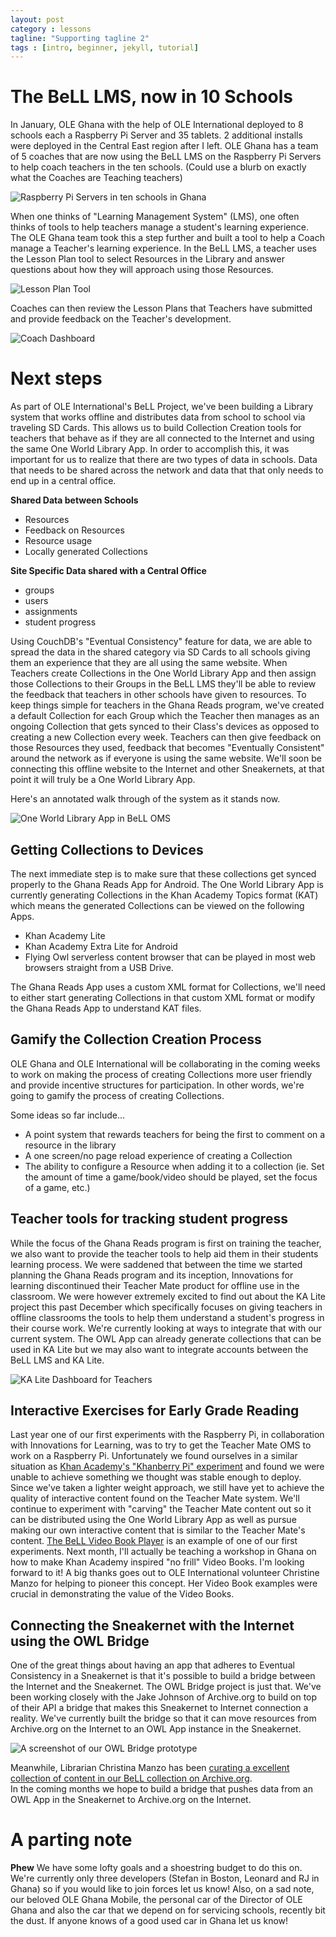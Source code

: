 ```yaml
---
layout: post
category : lessons
tagline: "Supporting tagline 2"
tags : [intro, beginner, jekyll, tutorial]
---
```

# The BeLL LMS, now in 10 Schools 
In January, OLE Ghana with the help of OLE International deployed to 8 schools each a Raspberry Pi Server and 35 tablets.
2 additional installs were deployed in the Central East region after I left.
OLE Ghana has a team of 5 coaches that are now using the BeLL LMS on the Raspberry Pi Servers to help coach teachers in the ten schools. 
(Could use a blurb on exactly what the Coaches are Teaching teachers)

![Raspberry Pi Servers in ten schools in Ghana](/images/school-collage.jpg)

When one thinks of "Learning Management System" (LMS), one often thinks of tools to help teachers manage a student's learning experience.
The OLE Ghana team took this a step further and built a tool to help a Coach manage a Teacher's learning experience.
In the BeLL LMS, a teacher uses the Lesson Plan tool to select Resources in the Library and answer questions about how they will approach using those Resources.

![Lesson Plan Tool](/images/lesson-plan-tool.png)

Coaches can then review the Lesson Plans that Teachers have submitted and provide feedback on the Teacher's development.

![Coach Dashboard](/images/coach-dashboard.png)



# Next steps
As part of OLE International's BeLL Project, we've been building a Library system that works offline and distributes data from school to school via traveling SD Cards.
This allows us to build Collection Creation tools for teachers that behave as if they are all connected to the Internet and using the same One World Library App.
In order to accomplish this, it was important for us to realize that there are two types of data in schools.
Data that needs to be shared across the network and data that that only needs to end up in a central office.

 __Shared Data between Schools__
- Resources
- Feedback on Resources
- Resource usage
- Locally generated Collections


__Site Specific Data shared with a Central Office__
- groups
- users
- assignments
- student progress

Using CouchDB's "Eventual Consistency" feature for data, we are able to spread the data in the shared category via SD Cards to all schools giving them an experience that they are all using the same website.
When Teachers create Collections in the One World Library App and then assign those Collections to their Groups in the BeLL LMS they'll be able to review the feedback that teachers in other schools have given to resources.
To keep things simple for teachers in the Ghana Reads program, we've created a default Collection for each Group which the Teacher then manages as an ongoing Collection that gets synced to their Class's devices as opposed to creating a new Collection every week.
Teachers can then give feedback on those Resources they used, feedback that becomes "Eventually Consistent" around the network  as if everyone is using the same website.
We'll soon be connecting this offline website to the Internet and other Sneakernets, at that point it will truly be a One World Library App.

Here's an annotated walk through of the system as it stands now.


![One World Library App in BeLL OMS](/images/one-world-library-app-in-bell-lms.jpg)


## Getting Collections to Devices
The next immediate step is to make sure that these collections get synced properly to the Ghana Reads App for Android.
The One World Library App is currently generating Collections in the Khan Academy Topics format (KAT) which means the generated Collections can be viewed on the following Apps.

- Khan Academy Lite
- Khan Academy Extra Lite for Android
- Flying Owl serverless content browser that can be played in most web browsers straight from a USB Drive.  

The Ghana Reads App uses a custom XML format for Collections, we'll need to either start generating Collections in that custom XML format or modify the Ghana Reads App to understand KAT files.

## Gamify the Collection Creation Process
OLE Ghana and OLE International will be collaborating in the coming weeks to work on making the process of creating Collections more user friendly and provide incentive structures for participation.
In other words, we're going to gamify the process of creating Collections.

Some ideas so far include...

- A point system that rewards teachers for being the first to comment on a resource in the library
- A one screen/no page reload experience of creating a Collection
- The ability to configure a Resource when adding it to a collection (ie. Set the amount of time a game/book/video should be played, set the focus of a game, etc.) 

## Teacher tools for tracking student progress
While the focus of the Ghana Reads program is first on training the teacher, we also want to provide the teacher tools to help aid them in their students learning process.
We were saddened that between the time we started planning the Ghana Reads program and its inception, Innovations for learning discontinued their Teacher Mate product for offline use in the classroom.
We were however extremely excited to find out about the KA Lite project this past December which specifically focuses on giving teachers in offline classrooms the tools to help them understand a student's progress in their course work.
We're currently looking at ways to integrate that with our current system.
The OWL App can already generate collections that can be used in KA Lite but we may also want to integrate accounts between the BeLL LMS and KA Lite.

![KA Lite Dashboard for Teachers](/images/ka-lite.png)


## Interactive Exercises for Early Grade Reading
Last year one of our first experiments with the Raspberry Pi, in collaboration with Innovations for Learning, was to try to get the Teacher Mate OMS to work on a Raspberry Pi.
Unfortunately we found ourselves in a similar situation as [Khan Academy's "Khanberry Pi" experiment](http://jamiealexandre.com/blog/2012/12/12/what-i-did-at-khan-academy-khanberry-pi-ka-lite/) and found we were unable to achieve something we thought was stable enough to deploy.
Since we've taken a lighter weight approach, we still have yet to achieve the quality of interactive content found on the Teacher Mate system.
We'll continue to experiment with "carving" the Teacher Mate content out so it can be distributed using the One World Library App as well as pursue making our own interactive content that is similar to the Teacher Mate's content.
[The BeLL Video Book Player](https://github.com/open-learning-exchange/BeLL-Video-Book-Player) is an example of one of our first experiments. Next month, I'll actually be teaching a workshop in Ghana on how to make Khan Academy inspired "no frill" Video Books.
I'm looking forward to it!
A big thanks goes out to OLE International volunteer Christine Manzo for helping to pioneer this concept.
Her Video Book examples were crucial in demonstrating the value of the Video Books.

## Connecting the Sneakernet with the Internet using the OWL Bridge
One of the great things about having an app that adheres to Eventual Consistency in a Sneakernet is that it's possible to build a bridge between the Internet and the Sneakernet.
The OWL Bridge project is just that.
We've been working closely with the Jake Johnson of Archive.org to build on top of their API a bridge that makes this Sneakernet to Internet connection a reality.
We've currently built the bridge so that it can move resources from Archive.org on the Internet to an OWL App instance in the Sneakernet.

![A screenshot of our OWL Bridge prototype](/images/owl-bridge.png)

Meanwhile, Librarian Christina Manzo has been [curating a excellent collection of content in our BeLL collection on Archive.org](http://archive.org/details/bell).  
In the coming months we hope to build a bridge that pushes data from an OWL App in the Sneakernet to Archive.org on the Internet.

# A parting note
**Phew** We have some lofty goals and a shoestring budget to do this on.  
We're currently only three developers (Stefan in Boston, Leonard and RJ in Ghana) so if you would like to join forces let us know!
Also, on a sad note, our beloved OLE Ghana Mobile, the personal car of the Director of OLE Ghana and also the car that we depend on for servicing schools, recently bit the dust.
If anyone knows of a good used car in Ghana let us know!
